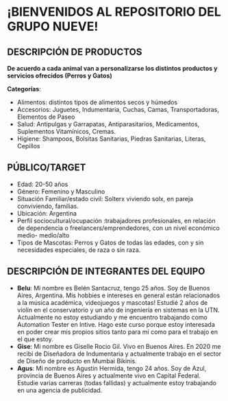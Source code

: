 # ¡BIENVENIDOS AL REPOSITORIO DEL GRUPO NUEVE!

## DESCRIPCIÓN DE PRODUCTOS
**De acuerdo a cada animal van a personalizarse los distintos productos y servicios ofrecidos (Perros y Gatos)**

**Categorías**:
* Alimentos: distintos tipos de alimentos secos y húmedos
* Accesorios: Juguetes, Indumentaria, Cuchas, Camas, Transportadoras, Elementos de Paseo
* Salud: Antipulgas y Garrapatas, Antiparasitarios, Medicamentos, Suplementos Vitamínicos, Cremas.
* Higiene: Shampoos, Bolsitas Sanitarias, Piedras Sanitarias, Literas, Cepillos

## PÚBLICO/TARGET
* Edad: 20-50 años
* Género: Femenino y Masculino
* Situación Familiar/estado civil: Solterx viviendo solx, en pareja conviviendo, familias.
* Ubicación: Argentina
* Perfil sociocultural/ocupación :trabajadores profesionales, en relación de dependencia o freelancers/emprendedores, con un nivel económico medio- medio/alto
* Tipos de Mascotas: Perros y Gatos de todas las edades, con y sin necesidades especiales, de raza o sin raza.

## DESCRIPCIÓN DE INTEGRANTES DEL EQUIPO
* **Belu**: Mi nombre es Belén Santacruz, tengo 25 años. Soy de Buenos Aires, Argentina. Mis hobbies e intereses en general están relacionados a la música académica, videojuegos y mascotas! Estudié 2 años de violín en el conservatorio y un año de ingeniería en sistemas en la UTN. Actualmente no estoy estudiando y me encuentro trabajando como Automation Tester en Intive. Hago este curso porque estoy interesada en poder crear mis propios sitios tanto para mí como para el trabajo en el que estoy.
* **Gise**: Mi nombre es Giselle Rocio Gil. Vivo en Buenos Aires. En 2020 me recibí de Diseñadora de Indumentaria y actualmente trabajo en el sector de Diseño de producto en Mumbai Bikinis.
* **Agus**: Mi nombre es Agustin Hermida, tengo 24 años. Soy de Azul, provincia de Buenos Aires y actualmente vivo en Capital Federal. Estudie varias carreras (todas fallidas) y actualmente estoy trabajando en una agencia de publicidad.